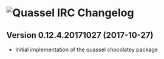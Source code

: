 # ![Quassel IRC Changelog](https://img.shields.io/badge/Quassel%20IRC-Package%20Changelog-blue.svg?style=for-the-badge)

## Version 0.12.4.20171027 (2017-10-27)
- Initial implementation of the quassel chocolatey package
